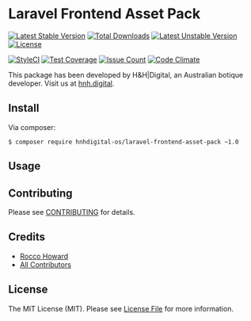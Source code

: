 # Laravel Frontend Asset Pack

[![Latest Stable Version](https://poser.pugx.org/hnhdigital-os/laravel-frontend-asset-pack/v/stable.svg)](https://packagist.org/packages/hnhdigital-os/laravel-frontend-asset-pack) [![Total Downloads](https://poser.pugx.org/hnhdigital-os/laravel-frontend-asset-pack/downloads.svg)](https://packagist.org/packages/hnhdigital-os/laravel-frontend-asset-pack) [![Latest Unstable Version](https://poser.pugx.org/hnhdigital-os/laravel-frontend-asset-pack/v/unstable.svg)](https://packagist.org/packages/hnhdigital-os/laravel-frontend-asset-pack) [![License](https://poser.pugx.org/hnhdigital-os/laravel-frontend-asset-pack/license.svg)](https://packagist.org/packages/hnhdigital-os/laravel-frontend-asset-pack)

[![StyleCI](https://styleci.io/repos/200236836/shield?branch=master)](https://styleci.io/repos/200236836) [![Test Coverage](https://codeclimate.com/github/hnhdigital-os/laravel-frontend-asset-pack/badges/coverage.svg)](https://codeclimate.com/github/hnhdigital-os/laravel-frontend-asset-pack/coverage) [![Issue Count](https://codeclimate.com/github/hnhdigital-os/laravel-frontend-asset-pack/badges/issue_count.svg)](https://codeclimate.com/github/hnhdigital-os/laravel-frontend-asset-pack) [![Code Climate](https://codeclimate.com/github/hnhdigital-os/laravel-frontend-asset-pack/badges/gpa.svg)](https://codeclimate.com/github/hnhdigital-os/laravel-frontend-asset-pack) 

This package has been developed by H&H|Digital, an Australian botique developer. Visit us at [hnh.digital](http://hnh.digital).

## Install

Via composer:

`$ composer require hnhdigital-os/laravel-frontend-asset-pack ~1.0`


## Usage


## Contributing

Please see [CONTRIBUTING](https://github.com/hnhdigital-os/laravel-frontend-asset-pack/blob/master/CONTRIBUTING.md) for details.

## Credits

* [Rocco Howard](https://github.com/RoccoHoward)
* [All Contributors](https://github.com/hnhdigital-os/laravel-frontend-asset-pack/contributors)

## License

The MIT License (MIT). Please see [License File](https://github.com/hnhdigital-os/laravel-frontend-asset-pack/blob/master/LICENSE) for more information.
